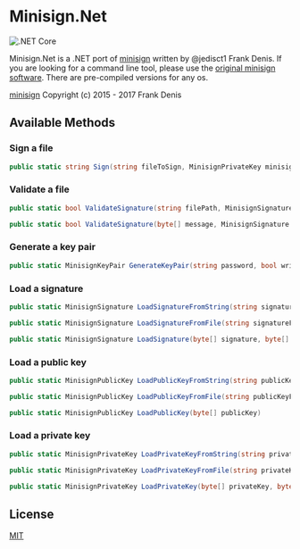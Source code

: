 # Minisign.Net 

![.NET Core](https://github.com/bitbeans/minisign-net/workflows/.NET%20Core/badge.svg)

Minisign.Net is a .NET port of [minisign](https://github.com/jedisct1/minisign) written by @jedisct1 Frank Denis. If you are looking for a command line tool, please use the [original minisign software](https://jedisct1.github.io/minisign/). There are pre-compiled versions for any os.

[minisign](https://github.com/jedisct1/minisign/blob/master/LICENSE) Copyright (c) 2015 - 2017 Frank Denis 

## Available Methods

### Sign a file
```csharp
public static string Sign(string fileToSign, MinisignPrivateKey minisignPrivateKey, string untrustedComment = "", string trustedComment = "", string outputFolder = "")
```

### Validate a file
```csharp
public static bool ValidateSignature(string filePath, MinisignSignature signature, MinisignPublicKey publicKey)

public static bool ValidateSignature(byte[] message, MinisignSignature signature, MinisignPublicKey publicKey)
```

### Generate a key pair
```csharp
public static MinisignKeyPair GenerateKeyPair(string password, bool writeOutputFiles = false, string outputFolder = "", string keyPairFileName = "minisign")
```

### Load a signature
```csharp
public static MinisignSignature LoadSignatureFromString(string signatureString, string trustedComment, string globalSignature)

public static MinisignSignature LoadSignatureFromFile(string signatureFile)

public static MinisignSignature LoadSignature(byte[] signature, byte[] trustedComment, byte[] globalSignature)
```

### Load a public key
```csharp
public static MinisignPublicKey LoadPublicKeyFromString(string publicKeyString)

public static MinisignPublicKey LoadPublicKeyFromFile(string publicKeyFile)

public static MinisignPublicKey LoadPublicKey(byte[] publicKey)
```

### Load a private key
```csharp
public static MinisignPrivateKey LoadPrivateKeyFromString(string privateKeyString, string password)

public static MinisignPrivateKey LoadPrivateKeyFromFile(string privateKeyFile, string password)

public static MinisignPrivateKey LoadPrivateKey(byte[] privateKey, byte[] password)
```


## License
[MIT](https://en.wikipedia.org/wiki/MIT_License)